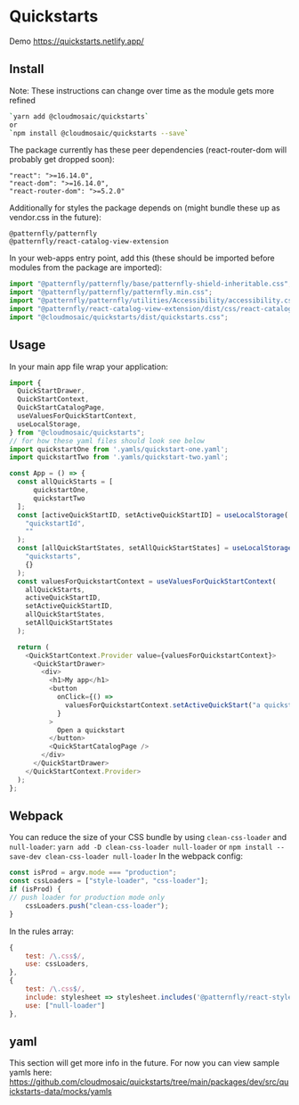# Quickstarts

Demo
https://quickstarts.netlify.app/

## Install

Note: These instructions can change over time as the module gets more refined

```bash
`yarn add @cloudmosaic/quickstarts`
or
`npm install @cloudmosaic/quickstarts --save`
```

The package currently has these peer dependencies (react-router-dom will probably get dropped soon):

```
"react": ">=16.14.0",
"react-dom": ">=16.14.0",
"react-router-dom": ">=5.2.0"
```

Additionally for styles the package depends on (might bundle these up as vendor.css in the future):

```
@patternfly/patternfly
@patternfly/react-catalog-view-extension
```

In your web-apps entry point, add this (these should be imported before modules from the package are imported):

```js
import "@patternfly/patternfly/base/patternfly-shield-inheritable.css";
import "@patternfly/patternfly/patternfly.min.css";
import "@patternfly/patternfly/utilities/Accessibility/accessibility.css";
import "@patternfly/react-catalog-view-extension/dist/css/react-catalog-view-extension.css";
import "@cloudmosaic/quickstarts/dist/quickstarts.css";
```

## Usage

In your main app file wrap your application:

```js
import {
  QuickStartDrawer,
  QuickStartContext,
  QuickStartCatalogPage,
  useValuesForQuickStartContext,
  useLocalStorage,
} from "@cloudmosaic/quickstarts";
// for how these yaml files should look see below
import quickstartOne from '.yamls/quickstart-one.yaml';
import quickstartTwo from '.yamls/quickstart-two.yaml';

const App = () => {
  const allQuickStarts = [
      quickstartOne,
      quickstartTwo
  ];
  const [activeQuickStartID, setActiveQuickStartID] = useLocalStorage(
    "quickstartId",
    ""
  );
  const [allQuickStartStates, setAllQuickStartStates] = useLocalStorage(
    "quickstarts",
    {}
  );
  const valuesForQuickstartContext = useValuesForQuickStartContext(
    allQuickStarts,
    activeQuickStartID,
    setActiveQuickStartID,
    allQuickStartStates,
    setAllQuickStartStates
  );

  return (
    <QuickStartContext.Provider value={valuesForQuickstartContext}>
      <QuickStartDrawer>
        <div>
          <h1>My app</h1>
          <button
            onClick={() =>
              valuesForQuickstartContext.setActiveQuickStart("a quickstart id")
            }
          >
            Open a quickstart
          </button>
          <QuickStartCatalogPage />
        </div>
      </QuickStartDrawer>
    </QuickStartContext.Provider>
  );
};
```

## Webpack
You can reduce the size of your CSS bundle by using `clean-css-loader` and `null-loader`:
`yarn add -D clean-css-loader null-loader` or `npm install --save-dev clean-css-loader null-loader`
In the webpack config:
```js
const isProd = argv.mode === "production";
const cssLoaders = ["style-loader", "css-loader"];
if (isProd) {
// push loader for production mode only
    cssLoaders.push("clean-css-loader");
}
```
In the rules array:
```js
{
    test: /\.css$/,
    use: cssLoaders,
},
{
    test: /\.css$/,
    include: stylesheet => stylesheet.includes('@patternfly/react-styles/css/'),
    use: ["null-loader"]
},
```

## yaml
This section will get more info in the future. For now you can view sample yamls here:
https://github.com/cloudmosaic/quickstarts/tree/main/packages/dev/src/quickstarts-data/mocks/yamls
